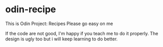 # odin-recipe
This is Odin Project: Recipes
Please go easy on me

If the code are not good, I'm happy if you teach me to do it properly.
The design is ugly too but i will keep learning to do better.
